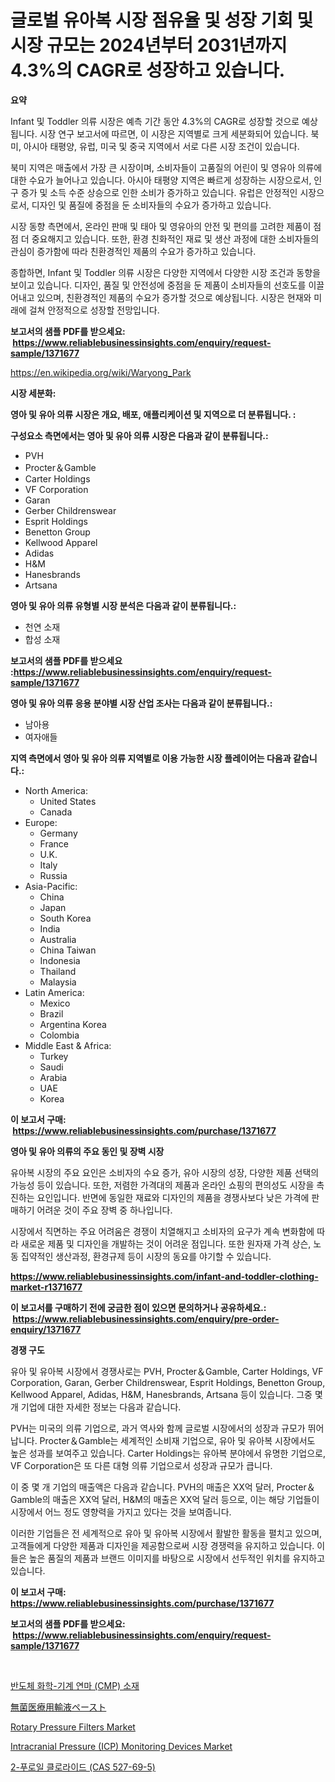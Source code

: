 <p><h1>글로벌 유아복 시장 점유율 및 성장 기회 및 시장 규모는 2024년부터 2031년까지 4.3%의 CAGR로 성장하고 있습니다.</h1></p><p><strong>요약</strong></p>
<p><p>Infant 및 Toddler 의류 시장은 예측 기간 동안 4.3%의 CAGR로 성장할 것으로 예상됩니다. 시장 연구 보고서에 따르면, 이 시장은 지역별로 크게 세분화되어 있습니다. 북미, 아시아 태평양, 유럽, 미국 및 중국 지역에서 서로 다른 시장 조건이 있습니다.</p><p>북미 지역은 매출에서 가장 큰 시장이며, 소비자들이 고품질의 어린이 및 영유아 의류에 대한 수요가 늘어나고 있습니다. 아시아 태평양 지역은 빠르게 성장하는 시장으로서, 인구 증가 및 소득 수준 상승으로 인한 소비가 증가하고 있습니다. 유럽은 안정적인 시장으로서, 디자인 및 품질에 중점을 둔 소비자들의 수요가 증가하고 있습니다.</p><p>시장 동향 측면에서, 온라인 판매 및 태아 및 영유아의 안전 및 편의를 고려한 제품이 점점 더 중요해지고 있습니다. 또한, 환경 친화적인 재료 및 생산 과정에 대한 소비자들의 관심이 증가함에 따라 친환경적인 제품의 수요가 증가하고 있습니다.</p><p>종합하면, Infant 및 Toddler 의류 시장은 다양한 지역에서 다양한 시장 조건과 동향을 보이고 있습니다. 디자인, 품질 및 안전성에 중점을 둔 제품이 소비자들의 선호도를 이끌어내고 있으며, 친환경적인 제품의 수요가 증가할 것으로 예상됩니다. 시장은 현재와 미래에 걸쳐 안정적으로 성장할 전망입니다.</p></p>
<p><strong>보고서의 샘플 PDF를 받으세요: &nbsp;<a href="https://www.reliablebusinessinsights.com/enquiry/request-sample/1371677">https://www.reliablebusinessinsights.com/enquiry/request-sample/1371677</a></strong></p>
<p><a href="https://en.wikipedia.org/wiki/Waryong_Park">https://en.wikipedia.org/wiki/Waryong_Park</a></p>
<p><strong>시장 세분화:</strong></p>
<p><strong> 영아 및 유아 의류 시장은 개요, 배포, 애플리케이션 및 지역으로 더 분류됩니다. :</strong></p>
<p><strong>구성요소 측면에서는 영아 및 유아 의류 시장은 다음과 같이 분류됩니다.:</strong></p>
<p><ul><li>PVH</li><li>Procter＆Gamble</li><li>Carter Holdings</li><li>VF Corporation</li><li>Garan</li><li>Gerber Childrenswear</li><li>Esprit Holdings</li><li>Benetton Group</li><li>Kellwood Apparel</li><li>Adidas</li><li>H&M</li><li>Hanesbrands</li><li>Artsana</li></ul></p>
<p><strong> 영아 및 유아 의류 유형별 시장 분석은 다음과 같이 분류됩니다.:</strong></p>
<p><ul><li>천연 소재</li><li>합성 소재</li></ul></p>
<p><strong>보고서의 샘플 PDF를 받으세요 :<a href="https://www.reliablebusinessinsights.com/enquiry/request-sample/1371677">https://www.reliablebusinessinsights.com/enquiry/request-sample/1371677</a></strong></p>
<p><strong> 영아 및 유아 의류 응용 분야별 시장 산업 조사는 다음과 같이 분류됩니다.:</strong></p>
<p><ul><li>남아용</li><li>여자애들</li></ul></p>
<p><strong>지역 측면에서 영아 및 유아 의류 지역별로 이용 가능한 시장 플레이어는 다음과 같습니다.:</strong></p>
<p><ul>
    <li>
        North America:
        <ul>
            <li>United States</li>
            <li>Canada</li>
        </ul>
    </li>
    <li>
        Europe:
        <ul>
            <li>Germany</li>
            <li>France</li>
            <li>U.K.</li>
            <li>Italy</li>
            <li>Russia</li>
        </ul>
    </li>
    <li>
        Asia-Pacific:
        <ul>
            <li>China</li>
            <li>Japan</li>
            <li>South Korea</li>
            <li>India</li>
            <li>Australia</li>
            <li>China Taiwan</li>
            <li>Indonesia</li>
            <li>Thailand</li>
            <li>Malaysia</li>
        </ul>
    </li>
    <li>
        Latin America:
        <ul>
            <li>Mexico</li>
            <li>Brazil</li>
            <li>Argentina Korea</li>
            <li>Colombia</li>
        </ul>
    </li>
    <li>
        Middle East & Africa:
        <ul>
            <li>Turkey</li>
            <li>Saudi</li>
            <li>Arabia</li>
            <li>UAE</li>
            <li>Korea</li>
        </ul>
    </li>
    </ul></p>
<p><strong>이 보고서 구매: &nbsp;<a href="https://www.reliablebusinessinsights.com/purchase/1371677">https://www.reliablebusinessinsights.com/purchase/1371677</a></strong></p>
<p><strong>영아 및 유아 의류의 주요 동인 및 장벽 시장</strong></p>
<p><p>유아복 시장의 주요 요인은 소비자의 수요 증가, 유아 시장의 성장, 다양한 제품 선택의 가능성 등이 있습니다. 또한, 저렴한 가격대의 제품과 온라인 쇼핑의 편의성도 시장을 촉진하는 요인입니다. 반면에 동일한 재료와 디자인의 제품을 경쟁사보다 낮은 가격에 판매하기 어려운 것이 주요 장벽 중 하나입니다.</p><p>시장에서 직면하는 주요 어려움은 경쟁이 치열해지고 소비자의 요구가 계속 변화함에 따라 새로운 제품 및 디자인을 개발하는 것이 어려운 점입니다. 또한 원자재 가격 상슨, 노동 집약적인 생산과정, 환경규제 등이 시장의 동요를 야기할 수 있습니다.</p></p>
<p><strong><a href="https://www.reliablebusinessinsights.com/infant-and-toddler-clothing-market-r1371677">https://www.reliablebusinessinsights.com/infant-and-toddler-clothing-market-r1371677</a></strong></p>
<p><strong>이 보고서를 구매하기 전에 궁금한 점이 있으면 문의하거나 공유하세요.: &nbsp;<a href="https://www.reliablebusinessinsights.com/enquiry/pre-order-enquiry/1371677">https://www.reliablebusinessinsights.com/enquiry/pre-order-enquiry/1371677</a></strong></p>
<p><strong>경쟁 구도</strong></p>
<p><p>유아 및 유아복 시장에서 경쟁사로는 PVH, Procter＆Gamble, Carter Holdings, VF Corporation, Garan, Gerber Childrenswear, Esprit Holdings, Benetton Group, Kellwood Apparel, Adidas, H&M, Hanesbrands, Artsana 등이 있습니다. 그중 몇 개 기업에 대한 자세한 정보는 다음과 같습니다.</p><p>PVH는 미국의 의류 기업으로, 과거 역사와 함께 글로벌 시장에서의 성장과 규모가 뛰어납니다. Procter＆Gamble는 세계적인 소비재 기업으로, 유아 및 유아복 시장에서도 높은 성과를 보여주고 있습니다. Carter Holdings는 유아복 분야에서 유명한 기업으로, VF Corporation은 또 다른 대형 의류 기업으로서 성장과 규모가 큽니다.</p><p>이 중 몇 개 기업의 매출액은 다음과 같습니다. PVH의 매출은 XX억 달러, Procter＆Gamble의 매출은 XX억 달러, H&M의 매출은 XX억 달러 등으로, 이는 해당 기업들이 시장에서 어느 정도 영향력을 가지고 있다는 것을 보여줍니다.</p><p>이러한 기업들은 전 세계적으로 유아 및 유아복 시장에서 활발한 활동을 펼치고 있으며, 고객들에게 다양한 제품과 디자인을 제공함으로써 시장 경쟁력을 유지하고 있습니다. 이들은 높은 품질의 제품과 브랜드 이미지를 바탕으로 시장에서 선두적인 위치를 유지하고 있습니다.</p></p>
<p><strong>이 보고서 구매: &nbsp; <a href="https://www.reliablebusinessinsights.com/purchase/1371677">https://www.reliablebusinessinsights.com/purchase/1371677</a></strong></p>
<p><strong>보고서의 샘플 PDF를 받으세요: &nbsp;<a href="https://www.reliablebusinessinsights.com/enquiry/request-sample/1371677">https://www.reliablebusinessinsights.com/enquiry/request-sample/1371677</a></strong><strong></strong></p>
<p>&nbsp;</p>
<p><p><a href="https://medium.com/@emmettsaynford43546/%EA%B8%80%EB%A1%9C%EB%B2%8C-%EB%B0%98%EB%8F%84%EC%B2%B4-%ED%99%94%ED%95%99-%EA%B8%B0%EA%B3%84%EC%A0%81%EC%97%B0%EB%A7%88-cmp-%EC%86%8C%EC%9E%AC-%EC%82%B0%EC%97%85-%EC%A2%85%EB%A5%98-%EC%9D%91%EC%9A%A9-%EC%8B%9C%EC%9E%A5-%EC%B0%B8%EC%97%AC%EC%9E%90-%EC%A7%80%EC%97%AD%EB%B3%84-%EC%84%B1%EC%9E%A5-%EB%B6%84%EC%84%9D-%EB%B0%8F-%EB%AF%B8%EB%9E%98-%EC%8B%9C%EB%82%98%EB%A6%AC%EC%98%A4-2024-2031-ff352372ccb7">반도체 화학-기계 연마 (CMP) 소재</a></p><p><a href="https://medium.com/@kelscdowell78456/2024%E5%B9%B4%E3%81%8B%E3%82%892031%E5%B9%B4%E3%81%BE%E3%81%A7%E3%81%AE%E7%84%A1%E8%8F%8C%E5%8C%BB%E7%99%82%E6%B3%A8%E5%85%A5%E3%83%9A%E3%83%BC%E3%82%B9%E3%83%88%E3%81%AE%E5%B8%82%E5%A0%B4%E3%82%B7%E3%82%A7%E3%82%A2%E3%81%AE%E5%A4%89%E5%8C%96%E3%81%A8%E5%B8%82%E5%A0%B4%E6%88%90%E9%95%B7%E3%83%88%E3%83%AC%E3%83%B3%E3%83%89-19afc993e813">無菌医療用輸液ペースト</a></p><p><a href="https://issuu.com/reportprime-2/docs/rotary-pressure-filters-market-size-2030.pptx">Rotary Pressure Filters Market</a></p><p><a href="https://issuu.com/reportprime-2/docs/intracranial-pressure-icp-monitoring-devices-marke">Intracranial Pressure (ICP) Monitoring Devices Market</a></p><p><a href="https://medium.com/@cierrahayes645/2-furoyl-chloride-cas-527-69-5-%EC%8B%9C%EC%9E%A5-%EC%A0%84%EB%A7%9D-%EC%99%84%EB%B2%BD%ED%95%9C-%EC%82%B0%EC%97%85-%EB%B6%84%EC%84%9D-2024%EB%85%84%EB%B6%80%ED%84%B0-2031%EB%85%84%EA%B9%8C%EC%A7%80-7c4f920a1043">2-푸로일 클로라이드 (CAS 527-69-5)</a></p></p>